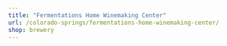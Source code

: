 ```yaml
---
title: "Fermentations Home Winemaking Center"
url: /colorado-springs/fermentations-home-winemaking-center/
shop: brewery
---
```


